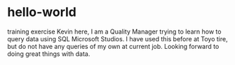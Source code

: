# hello-world
training exercise
Kevin here, I am a Quality Manager trying to learn how to query data using SQL Microsoft Studios. I have used this before at Toyo tire, but do not have any queries of my own at current job. Looking forward to doing great things with data. 
